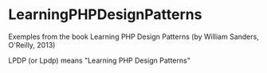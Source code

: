 LearningPHPDesignPatterns
=========================

Exemples from the book Learning PHP Design Patterns (by William Sanders, O'Reilly, 2013)

LPDP (or Lpdp) means "Learning PHP Design Patterns"
